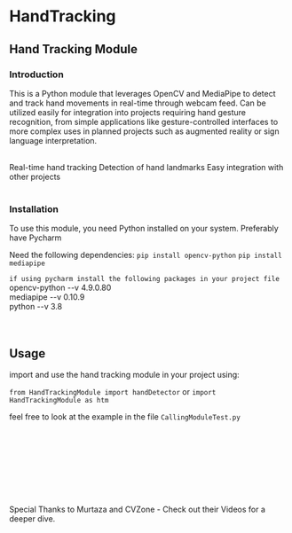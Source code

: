 # HandTracking<br>

## Hand Tracking Module<br>

### Introduction<br>

This is a Python module that leverages OpenCV and MediaPipe to detect and track hand movements in real-time through webcam feed. Can be utilized easily for integration into projects requiring hand gesture recognition, from simple applications like gesture-controlled interfaces to more complex uses in planned projects such as augmented reality or sign language interpretation.
<br><br>

Real-time hand tracking
Detection of hand landmarks
Easy integration with other projects
<br>
<br>

### Installation
To use this module, you need Python installed on your system. Preferably have Pycharm
<br>

Need the following dependencies:
`pip install opencv-python`
`pip install mediapipe`
<br>

`if using pycharm install the following packages in your project file`<br>
opencv-python --v 4.9.0.80 <br>
mediapipe --v 0.10.9 <br>
python --v 3.8<br>
<br>
<br>

## Usage
import and use the hand tracking module in your project using:
<br>

`from HandTrackingModule import handDetector` or `import HandTrackingModule as htm`
<br>

feel free to look at the example in the file `CallingModuleTest.py`
<br>
<br>
<br>
<br>
<br>
<br>
<br>
<br>
<br>





Special Thanks to Murtaza and CVZone - Check out their Videos for a deeper dive.
